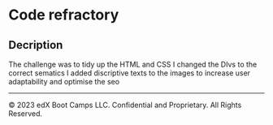 # Code refractory

## Decription
The challenge was to tidy up the HTML and CSS 
I changed the DIvs to the correct sematics 
I added discriptive texts to the images to increase user adaptability and optimise the seo 


---
© 2023 edX Boot Camps LLC. Confidential and Proprietary. All Rights Reserved.
